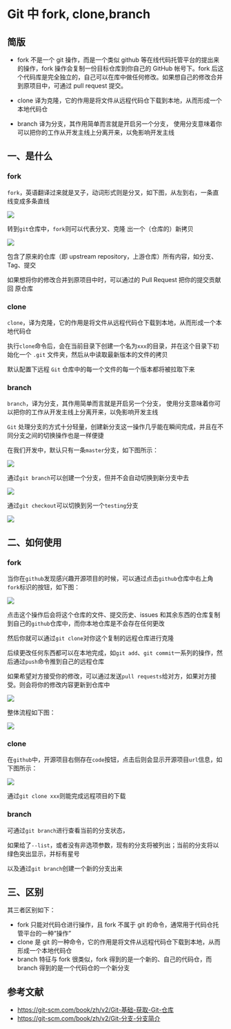 # Git 中 fork, clone,branch

## 简版

+   fork 不是一个 git 操作，而是一个类似 github 等在线代码托管平台的提出来的操作，fork 操作会复制一份目标仓库到你自己的 GitHub 帐号下。fork 后这个代码库是完全独立的，自己可以在库中做任何修改。如果想自己的修改合并到原项目中，可通过 pull request 提交。
    
+   clone 译为克隆，它的作用是将文件从远程代码仓下载到本地，从而形成一个本地代码仓
    
+   branch 译为分支，其作用简单而言就是开启另一个分支， 使用分支意味着你可以把你的工作从开发主线上分离开来，以免影响开发主线
    

## 一、是什么

### fork

`fork`，英语翻译过来就是叉子，动词形式则是分叉，如下图，从左到右，一条直线变成多条直线

![](https://static.vue-js.com/ad04ade0-f7ad-11eb-991d-334fd31f0201.png)

转到`git`仓库中，`fork`则可以代表分叉、克隆 出一个（仓库的）新拷贝

![](https://static.vue-js.com/b4b31450-f7ad-11eb-991d-334fd31f0201.png)

包含了原来的仓库（即 upstream repository，上游仓库）所有内容，如分支、Tag、提交

如果想将你的修改合并到原项目中时，可以通过的 Pull Request 把你的提交贡献回 原仓库

### clone

`clone`，译为克隆，它的作用是将文件从远程代码仓下载到本地，从而形成一个本地代码仓

执行`clone`命令后，会在当前目录下创建一个名为`xxx`的目录，并在这个目录下初始化一个 `.git` 文件夹，然后从中读取最新版本的文件的拷贝

默认配置下远程 `Git` 仓库中的每一个文件的每一个版本都将被拉取下来

### branch

`branch`，译为分支，其作用简单而言就是开启另一个分支， 使用分支意味着你可以把你的工作从开发主线上分离开来，以免影响开发主线

`Git` 处理分支的方式十分轻量，创建新分支这一操作几乎能在瞬间完成，并且在不同分支之间的切换操作也是一样便捷

在我们开发中，默认只有一条`master`分支，如下图所示：

![](https://static.vue-js.com/7fa8e9c0-f923-11eb-991d-334fd31f0201.png)

通过`git branch`可以创建一个分支，但并不会自动切换到新分支中去

![](https://static.vue-js.com/89efd560-f923-11eb-bc6f-3f06e1491664.png)

通过`git checkout`可以切换到另一个`testing`分支

![](https://static.vue-js.com/91d1cef0-f923-11eb-bc6f-3f06e1491664.png)

## 二、如何使用

### fork

当你在`github`发现感兴趣开源项目的时候，可以通过点击`github`仓库中右上角`fork`标识的按钮，如下图：

![](https://static.vue-js.com/bc4c4510-f7ad-11eb-991d-334fd31f0201.png)

点击这个操作后会将这个仓库的文件、提交历史、issues 和其余东西的仓库复制到自己的`github`仓库中，而你本地仓库是不会存在任何更改

然后你就可以通过`git clone`对你这个复制的远程仓库进行克隆

后续更改任何东西都可以在本地完成，如`git add`、`git commit`一系列的操作，然后通过`push`命令推到自己的远程仓库

如果希望对方接受你的修改，可以通过发送`pull requests`给对方，如果对方接受。则会将你的修改内容更新到仓库中

![](https://static.vue-js.com/c5265a40-f7ad-11eb-991d-334fd31f0201.png)

整体流程如下图：

![](https://static.vue-js.com/ced8ce10-f7ad-11eb-bc6f-3f06e1491664.png)

### clone

在`github`中，开源项目右侧存在`code`按钮，点击后则会显示开源项目`url`信息，如下图所示：

![](https://static.vue-js.com/d8685090-f7ad-11eb-bc6f-3f06e1491664.png)

通过`git clone xxx`则能完成远程项目的下载

### branch

可通过`git branch`进行查看当前的分支状态，

如果给了`--list`，或者没有非选项参数，现有的分支将被列出；当前的分支将以绿色突出显示，并标有星号

以及通过`git branch`创建一个新的分支出来

## 三、区别

其三者区别如下：

+   fork 只能对代码仓进行操作，且 fork 不属于 git 的命令，通常用于代码仓托管平台的一种“操作”
+   clone 是 git 的一种命令，它的作用是将文件从远程代码仓下载到本地，从而形成一个本地代码仓
+   branch 特征与 fork 很类似，fork 得到的是一个新的、自己的代码仓，而 branch 得到的是一个代码仓的一个新分支

## 参考文献

+   https://git-scm.com/book/zh/v2/Git-基础-获取-Git-仓库
+   https://git-scm.com/book/zh/v2/Git-分支-分支简介